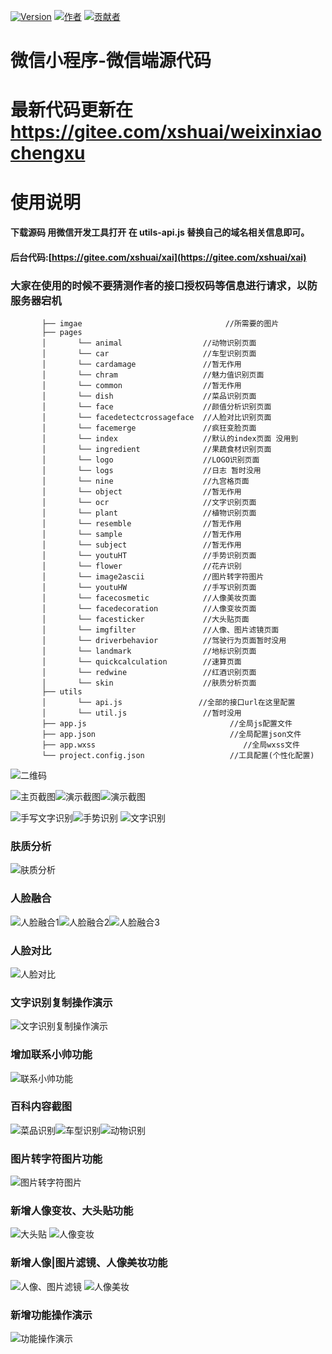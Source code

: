 [![Version](https://img.shields.io/badge/version-1.0.5.4-brightgreen.svg)](https://gitee.com/xshuai/weixinxiaochengxu/)
[![作者](https://img.shields.io/badge/%E4%BD%9C%E8%80%85-%E5%B0%8F%E5%B8%85%E4%B8%B6-7AD6FD.svg)](https://www.xsshome.cn/xai)
[![贡献者](https://img.shields.io/badge/%E8%B4%A1%E7%8C%AE%E8%80%85-%E5%87%A4%E5%85%AE-7AD6FD.svg)](https://gitee.com/lujianwen/)

# 微信小程序-微信端源代码

# 最新代码更新在 https://gitee.com/xshuai/weixinxiaochengxu 

# 使用说明
#### 下载源码 用微信开发工具打开  在 **utils-api.js** 替换自己的域名相关信息即可。
#### 后台代码:[https://gitee.com/xshuai/xai](https://gitee.com/xshuai/xai)
### **大家在使用的时候不要猜测作者的接口授权码等信息进行请求，以防服务器宕机** 

```
       ├── imgae                                //所需要的图片
       ├── pages                               
       │       └── animal                  //动物识别页面  
       │       └── car                     //车型识别页面  
       │       └── cardamage               //暂无作用
       │       └── chram                   //魅力值识别页面      
       │       └── common                  //暂无作用
       │       └── dish                    //菜品识别页面  
       │       └── face                    //颜值分析识别页面  
       │       └── facedetectcrossageface  //人脸对比识别页面  
       │       └── facemerge               //疯狂变脸页面
       │       └── index                   //默认的index页面 没用到
       │       └── ingredient              //果蔬食材识别页面  
       │       └── logo                    //LOGO识别页面  
       │       └── logs                    //日志 暂时没用       
       │       └── nine                    //九宫格页面
       │       └── object                  //暂无作用
       │       └── ocr                     //文字识别页面  
       │       └── plant                   //植物识别页面
       │       └── resemble                //暂无作用
       │       └── sample                  //暂无作用
       │       └── subject                 //暂无作用
       │       └── youtuHT                 //手势识别页面
       │       └── flower                  //花卉识别
       │       └── image2ascii             //图片转字符图片	   
       │       └── youtuHW                 //手写识别页面       
       │       └── facecosmetic            //人像美妆页面 
       │       └── facedecoration          //人像变妆页面 
       │       └── facesticker             //大头贴页面 
       │       └── imgfilter               //人像、图片滤镜页面 	   
       │       └── driverbehavior          //驾驶行为页面暂时没用 	 
       │       └── landmark                //地标识别页面 	  
       │       └── quickcalculation        //速算页面 	  
       │       └── redwine                 //红酒识别页面 	   
       │       └── skin                    //肤质分析页面    
       ├── utils                                
       │       └── api.js                 //全部的接口url在这里配置
       │       └── util.js                 //暂时没用       
       ├── app.js                                //全局js配置文件
       ├── app.json                              //全局配置json文件
       ├── app.wxss                                 //全局wxss文件
       └── project.config.json                   //工具配置(个性化配置)
```


![二维码](https://gitee.com/uploads/images/2018/0321/090238_ec240de3_131538.jpeg "微信扫一扫体验")

![主页截图](https://images.gitee.com/uploads/images/2018/0913/100407_56df1ab4_131538.jpeg "首页.jpg")![演示截图](https://gitee.com/uploads/images/2018/0321/090627_ac62a47f_131538.jpeg "演示截图")![演示截图](https://gitee.com/uploads/images/2018/0321/090639_bbaa6a41_131538.jpeg "演示截图")

![手写文字识别](https://gitee.com/uploads/images/2018/0323/134845_c4ccd070_131538.jpeg "手写文字识别")![手势识别](https://gitee.com/uploads/images/2018/0323/134911_577fb731_131538.jpeg "手势识别")
![文字识别](https://gitee.com/uploads/images/2018/0702/094502_005d2a2b_131538.jpeg "ocr.jpg")
### 肤质分析
![肤质分析](https://images.gitee.com/uploads/images/2018/1011/092423_c0618050_131538.jpeg "肤质分析")
### 人脸融合

![人脸融合1](https://gitee.com/uploads/images/2018/0528/091126_a5e1e073_131538.jpeg "1.jpg")![人脸融合2](https://gitee.com/uploads/images/2018/0528/091139_49cf2a60_131538.jpeg "2.jpg")![人脸融合3](https://gitee.com/uploads/images/2018/0528/091153_18868301_131538.jpeg "3.jpg")

### 人脸对比

![人脸对比](https://gitee.com/uploads/images/2018/0530/163342_96241413_131538.gif "演示.gif")

### 文字识别复制操作演示
![文字识别复制操作演示](https://gitee.com/uploads/images/2018/0702/105636_86b3f1f6_131538.gif "文字识别复制操作演示")

### 增加联系小帅功能
![联系小帅功能](https://gitee.com/uploads/images/2018/0703/094549_943bd258_131538.png "在线客服功能")

### 百科内容截图

![菜品识别](https://images.gitee.com/uploads/images/2018/0727/085300_ff7047a9_131538.jpeg "菜品识别")![车型识别](https://images.gitee.com/uploads/images/2018/0727/085319_7b2b3bc3_131538.jpeg "车型识别")![动物识别](https://images.gitee.com/uploads/images/2018/0727/085335_34fb1bfb_131538.jpeg "动物识别")


### 图片转字符图片功能
![图片转字符图片](https://images.gitee.com/uploads/images/2019/0419/093716_f4633f42_131538.gif "图片转字符图片功能")

### 新增人像变妆、大头贴功能
![大头贴](https://images.gitee.com/uploads/images/2018/0913/101226_fabb8916_131538.jpeg "大头贴")  ![人像变妆](https://images.gitee.com/uploads/images/2018/0913/100610_472a55d2_131538.jpeg "人像变妆")

### 新增人像|图片滤镜、人像美妆功能
![人像、图片滤镜](https://images.gitee.com/uploads/images/2018/0913/100719_e429e6e7_131538.jpeg "人像、图片滤镜")  ![人像美妆](https://images.gitee.com/uploads/images/2018/0913/100551_8566afa3_131538.jpeg "人像美妆")

### 新增功能操作演示
![功能操作演示](https://worknote-1251091977.cos.ap-beijing.myqcloud.com/%E4%BA%BA%E8%84%B8%E5%AF%B9%E6%AF%94%E6%BC%94%E7%A4%BA.gif "功能演示")
